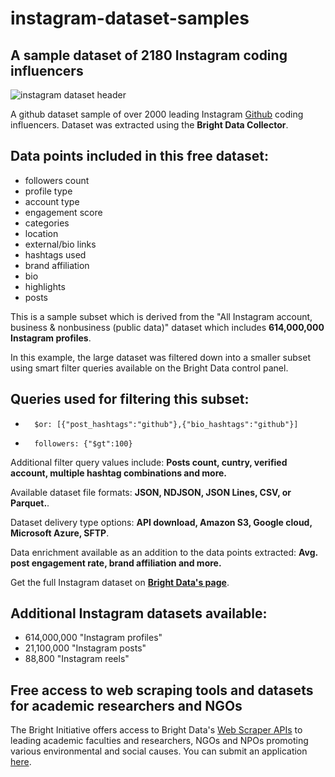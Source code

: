 # instagram-dataset-samples

<h2>A sample dataset of 2180 Instagram coding influencers</h2>

![instagram dataset header](https://github.com/luminati-io/Instagram-dataset-samples/blob/main/Instagram%20Datasets.png)

A github dataset sample of over 2000 leading Instagram [Github](https://www.instagram.com/explore/tags/github/) coding influencers. Dataset was extracted using the <b>Bright Data Collector</b>.

<h2>Data points included in this free dataset:</h2>

* followers count
* profile type
* account type
* engagement score
* categories
* location
* external/bio links
* hashtags used
* brand affiliation
* bio
* highlights
* posts



This is a sample subset which is derived from the "All Instagram account, business & nonbusiness (public data)"
dataset which includes <b>614,000,000 Instagram profiles</b>.

In this example, the large dataset was filtered down into a smaller subset using smart filter queries available on the Bright Data control panel.
<h2>Queries used for filtering this subset:</h2>


*   	$or: [{"post_hashtags":"github"},{"bio_hashtags":"github"}]
*   	followers: {"$gt":100}

Additional filter query values include: <b>Posts count, cuntry, verified account, multiple hashtag combinations and more.</b>

Available dataset file formats: <b>JSON, NDJSON, JSON Lines, CSV, or Parquet.</b>.

Dataset delivery type options: <b>API download, Amazon S3, Google cloud, Microsoft Azure, SFTP</b>.

Data enrichment available as an addition to the data points extracted: <b>Avg. post engagement rate, brand affiliation and more.</b>

Get the full Instagram dataset on <b>[Bright Data's page](https://brightdata.com/products/datasets/instagram)</b>.

<h2>Additional Instagram datasets available:</h2>

*   614,000,000 "Instagram profiles" 
*   21,100,000 "Instagram posts"
*   88,800 "Instagram reels"

<h2>Free access to web scraping tools and datasets for academic researchers and NGOs</h2>

The Bright Initiative offers access to Bright Data's [Web Scraper APIs](https://brightdata.com/products/web-scraper) to leading academic faculties and researchers, NGOs and NPOs promoting various environmental and social causes. You can submit an application [here](https://brightinitiative.com).
